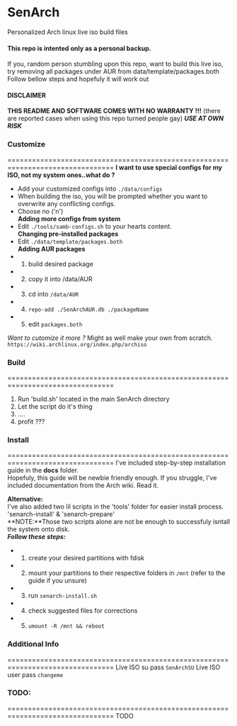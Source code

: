 # SenArch
Personalized Arch linux live iso build files


#### This repo is intented only as a personal backup.
If you, random person stumbling upon this repo, want to build this live iso, try removing all packages under AUR from data/template/packages.both
Follow bellow steps and hopefuly it will work out

#### DISCLAIMER
**THIS README AND SOFTWARE COMES WITH NO WARRANTY !!!**
(there are reported cases when using this repo turned people gay)
***USE AT OWN RISK***

### Customize
================================================================================
**I want to use special configs for my ISO, not my system ones..what do ?**
* Add your customized configs into `./data/configs`  
* When building the iso, you will be prompted whether you want to overwrite any conflicting configs.  
* Choose no ('n')  
**Adding more configs from system**
* Edit `./tools/samb-configs.sh` to your hearts content.  
**Changing pre-installed packages**
* Edit `./data/template/packages.both`  
**Adding AUR packages**
* 1) build desired package
* 2) copy it into /data/AUR
* 3) cd into `/data/AUR`
* 4) `repo-add ./SenArchAUR.db ./packageName`
* 5) edit `packages.both`

*Want to cutomize it more ?*
Might as well make your own from scratch.
`https://wiki.archlinux.org/index.php/archiso`

### Build
================================================================================
1) Run 'build.sh' located in the main SenArch directory  
2) Let the script do it's thing  
3) ....  
4) profit ???  

### Install
================================================================================
I've included step-by-step installation guide in the **docs** folder.  
Hopefuly, this guide will be newbie friendly enough.
If you struggle, I've included documentation from the Arch wiki. Read it.

**Alternative:**  
I've also added two lil scripts in the 'tools' folder for easier install process.  
  'senarch-install' & 'senarch-prepare'  
**NOTE:**Those two scripts alone are not be enough to successfuly isntall the system onto disk.  
***Follow these steps:***
* 1) create your desired partitions with fdisk
* 2) mount your partitions to their respective folders in `/mnt` (refer to the guide if you unsure)
* 3) run `senarch-install.sh`
* 4) check suggested files for corrections
* 5) `umount -R /mnt && reboot`
 

### Additional Info
================================================================================
Live ISO su pass `SenArchSU`
Live ISO user pass `changeme`

### TODO:
================================================================================
TODO